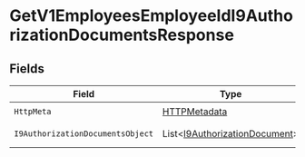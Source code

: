 # GetV1EmployeesEmployeeIdI9AuthorizationDocumentsResponse


## Fields

| Field                                                                               | Type                                                                                | Required                                                                            | Description                                                                         |
| ----------------------------------------------------------------------------------- | ----------------------------------------------------------------------------------- | ----------------------------------------------------------------------------------- | ----------------------------------------------------------------------------------- |
| `HttpMeta`                                                                          | [HTTPMetadata](../../Models/Components/HTTPMetadata.md)                             | :heavy_check_mark:                                                                  | N/A                                                                                 |
| `I9AuthorizationDocumentsObject`                                                    | List<[I9AuthorizationDocument](../../Models/Components/I9AuthorizationDocument.md)> | :heavy_minus_sign:                                                                  | Example response                                                                    |